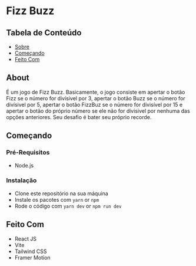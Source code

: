 # Fizz Buzz
## Tabela de Conteúdo
- [Sobre](#about)
- [Começando](#getting_started)
- [Feito Com](#build_with)
## About <a name = "about"></a>
É um jogo de Fizz Buzz. Basicamente, o jogo consiste em apertar o botão Fizz se o número for divísivel por 3, apertar o botão Buzz se o número for divísivel por 5, apertar o botão FizzBuz se o número for divisível por 15 e apertar o botão do próprio número se ele não for dívisivel por nenhuma das opções anteriores. Seu desafio é bater seu próprio recorde.
## Começando <a name="getting_started"></a>
### Pré-Requisitos
- Node.js
### Instalação
- Clone este repositório na sua máquina
- Instale os pacotes com `yarn` or `npm`
- Rode o código com `yarn dev` or `npm run dev`
## Feito Com <a name="build_with">
- React JS
- Vite
- Tailwind CSS
- Framer Motion
